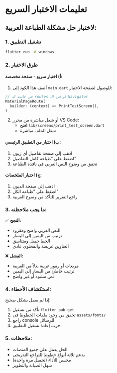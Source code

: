 # تعليمات الاختبار السريع

## لاختبار حل مشكلة الطباعة العربية:

### 1. تشغيل التطبيق
```bash
flutter run -d windows
```

### 2. طرق الاختبار

#### أ) اختبار سريع - صفحة مخصصة:
1. أضف هذا الكود إلى `main.dart` للوصول لصفحة الاختبار:
```dart
// في قائمة الـ routes أو في الـ Navigator
MaterialPageRoute(
  builder: (context) => PrintTestScreen(),
)
```

2. أو شغل مباشرة من محرر VS Code:
   - افتح `lib/screens/print_test_screen.dart`
   - شغل الملف مباشرة

#### ب) اختبار من التطبيق الرئيسي:
1. اذهب إلى صفحة تفاصيل أي زبون
2. اضغط على "طباعة كامل التفاصيل"
3. تحقق من وضوح النص العربي في نافذة الطباعة

#### ج) اختبار الملخصات:
1. اذهب إلى صفحة الديون
2. اضغط على "طباعة الكل"
3. راجع التقرير للتأكد من وضوح العربية

### 3. ما يجب ملاحظته:

✅ **النجح:**
- النص العربي واضح ومقروء
- ترتيب من اليمين إلى اليسار
- الخط جميل ومتناسق
- العناوين عريضة والمحتوى عادي

❌ **الفشل:**
- مربعات أو رموز غريبة بدلاً من العربية
- ترتيب خاطئ من اليسار إلى اليمين
- نص مشوه أو غير واضح

### 4. استكشاف الأخطاء:

إذا لم يعمل بشكل صحيح:
1. تأكد من تشغيل `flutter pub get`
2. تحقق من وجود ملفات الخطوط في `assets/fonts/`
3. راجع console للرسائل
4. جرب إعادة تشغيل التطبيق

### 5. ملاحظات:
- الحل يعمل على جميع المنصات
- يدعم ثلاثة أنواع خطوط للتراجع التدريجي
- محسن للأداء (تحميل مرة واحدة)
- سهل الصيانة والتطوير

